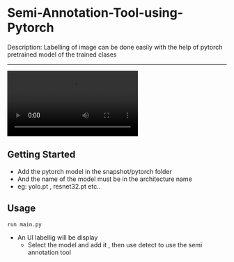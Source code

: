 # Semi-Annotation-Tool-using-Pytorch
Description: Labelling of image can be done easily with the help of pytorch pretrained model of the trained clases 
***

![Demo](https://user-images.githubusercontent.com/60811161/113394498-fee95400-93b5-11eb-9d3c-abccd19707e0.mp4)




## Getting Started
- Add the pytorch model in the snapshot/pytorch folder
- And the name of the model must be in the architecture name
- eg: yolo.pt , resnet32.pt etc.. 
## Usage
`run main.py`
- An UI labellig will be display
  - Select the model and add it , then use detect to use the semi annotation tool
